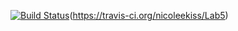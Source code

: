 [![Build Status](https://travis-ci.org/nicoleekiss/Lab5.svg?branch=master)](https://travis-ci.org/nicoleekiss/Lab5)(https://travis-ci.org/nicoleekiss/Lab5)
